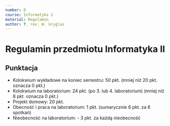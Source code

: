 ```yaml
---
number: 0
course: Informatyka 2
material: Regulamin
author: ?, rev. W. Gryglas
---
```


# Regulamin przedmiotu Informatyka II

## Punktacja
- Kolokwium wykładowe na koniec semestru: 50 pkt. (mniej niż 20 pkt. oznacza 0 pkt.)
- Kolokwium na laboratorium: 24 pkt. (po 3. lub 4. laboratorium) (mniej niż 8 pkt. oznacza 0 pkt.)
- Projekt domowy: 20 pkt.
- Obecność i praca na laboratorium: 1 pkt. (sumarycznie 6 pkt. za 6 spotkań)
- Nieobecność na laboratorium: - 3 pkt. za każdą nieobecność
